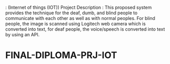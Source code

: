:  (Internet of things (IOT))
Project Description    :   This proposed system provides the technique for the deaf, dumb, and blind people to communicate with each other as well as with normal peoples. For blind people, the image is scanned using Logitech web camera which is converted into text, for deaf people, the voice/speech is converted into text by using an API.

# FINAL-DIPLOMA-PRJ-IOT
